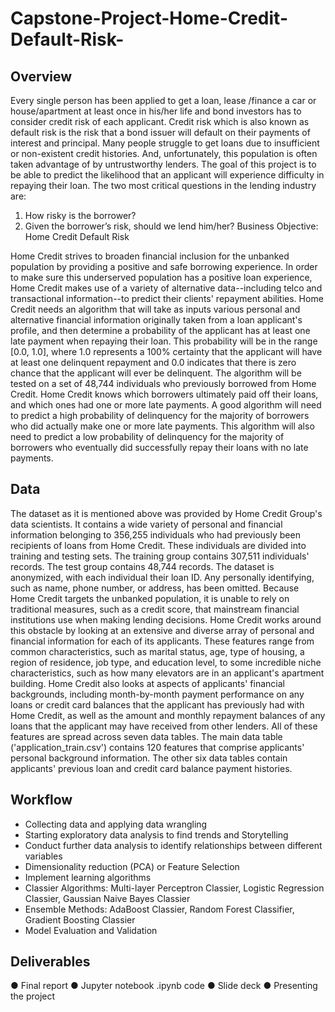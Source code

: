 # Capstone-Project-Home-Credit-Default-Risk-


## Overview

Every single person has been applied to get a loan, lease /finance a car or house/apartment at least once in his/her life and bond investors has to consider credit risk of each applicant. Credit risk which is also known as default risk is the risk that a bond issuer will default on their payments of interest and principal.
Many people struggle to get loans due to insufficient or non-existent credit histories. And, unfortunately, this population is often taken advantage of by untrustworthy lenders. The goal of this project is to be able to predict the likelihood that an applicant will experience difficulty in repaying their loan.
The two most critical questions in the lending industry are:
 1) How risky is the borrower? 
2) Given the borrower’s risk, should we lend him/her?
Business Objective: Home Credit Default Risk

Home Credit strives to broaden financial inclusion for the unbanked population by providing a positive and safe borrowing experience. In order to make sure this underserved population has a positive loan experience, Home Credit makes use of a variety of alternative data--including telco and transactional information--to predict their clients' repayment abilities. 
Home Credit needs an algorithm that will take as inputs various personal and alternative financial information originally taken from a loan applicant's profile, and then determine a probability of the applicant has at least one late payment when repaying their loan. This probability will be in the range [0.0, 1.0], where 1.0 represents a 100% certainty that the applicant will have at least one delinquent repayment and 0.0 indicates that there is zero chance that the applicant will ever be delinquent. 
The algorithm will be tested on a set of 48,744 individuals who previously borrowed from Home Credit. Home Credit knows which borrowers ultimately paid off their loans, and which ones had one or more late payments. A good algorithm will need to predict a high probability of delinquency for the majority of borrowers who did actually make one or more late payments. This algorithm will also need to predict a low probability of delinquency for the majority of borrowers who eventually did successfully repay their loans with no late payments.
 ## Data

The dataset as it is mentioned above was provided by Home Credit Group's data scientists. It contains a wide variety of personal and financial information belonging to 356,255 individuals who had previously been recipients of loans from Home Credit. These individuals are divided into training and testing sets. The training group contains 307,511 individuals' records. The test group contains 48,744 records.
 The dataset is anonymized, with each individual their loan ID. Any personally identifying, such as name, phone number, or address, has been omitted. Because Home Credit targets the unbanked population, it is unable to rely on traditional measures, such as a credit score, that mainstream financial institutions use when making lending decisions.
 Home Credit works around this obstacle by looking at an extensive and diverse array of personal and financial information for each of its applicants. These features range from common characteristics, such as marital status, age, type of housing, a region of residence, job type, and education level, to some incredible niche characteristics, such as how many elevators are in an applicant's apartment building. 
Home Credit also looks at aspects of applicants' financial backgrounds, including month-by-month payment performance on any loans or credit card balances that the applicant has previously had with Home Credit, as well as the amount and monthly repayment balances of any loans that the applicant may have received from other lenders. All of these features are spread across seven data tables. 
The main data table ('application_train.csv') contains 120 features that comprise applicants' personal background information. The other six data tables contain applicants' previous loan and credit card balance payment histories. 

## Workflow
- Collecting data and applying data wrangling 
- Starting exploratory data analysis to find trends and Storytelling
- Conduct further data analysis to identify relationships between different variables
- Dimensionality reduction (PCA) or Feature Selection
- Implement learning algorithms
- Classier Algorithms: Multi-layer Perceptron Classier, Logistic Regression Classier, Gaussian Naive Bayes Classier
- Ensemble Methods: AdaBoost Classier, Random Forest Classifier, Gradient Boosting Classier
- Model Evaluation and Validation
## Deliverables
● Final report
● Jupyter notebook .ipynb code
● Slide deck
● Presenting the project



